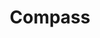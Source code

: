 ---
title: Compass
tags: ["compass", "navigation", "direction", "orientation", "travel", "exploration", "adventure"]
icon: compass
svg: '<svg xmlns="http://www.w3.org/2000/svg" width="24" height="24" fill="none" viewBox="0 0 24 24" stroke-width="1.5" stroke-linecap="round" stroke-linejoin="round" stroke="currentColor"><path d="M21 12a9 9 0 1 1-18 0 9 9 0 0 1 18 0"/><path d="m9 15 1.5-4.5L15 9l-1.5 4.5z"/></svg>'
---